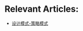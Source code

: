 # Relevant Articles:
- [设计模式-策略模式](https://yuangaopeng.com/2019/08/28/%E8%AE%BE%E8%AE%A1%E6%A8%A1%E5%BC%8F-%E7%AD%96%E7%95%A5%E6%A8%A1%E5%BC%8F/)